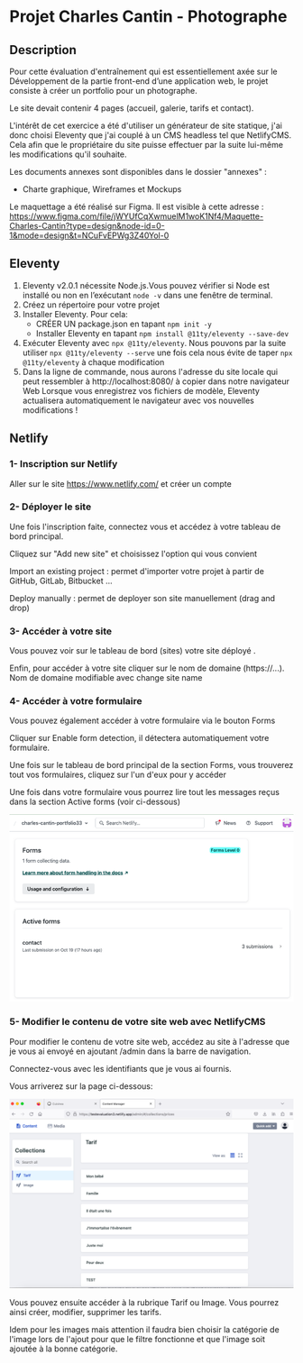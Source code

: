 # Projet Charles Cantin - Photographe

## Description

Pour cette évaluation d'entraînement qui est essentiellement axée sur le Développement de la partie front-end d’une application web, le projet consiste à créer un portfolio pour un photographe.

Le site devait contenir 4 pages (accueil, galerie, tarifs et contact).

L'intérêt de cet exercice a été d'utiliser un générateur de site statique, j'ai donc choisi Eleventy que j'ai couplé à un CMS headless tel que NetlifyCMS. Cela afin que le propriétaire du site puisse effectuer par la suite lui-même les modifications qu'il souhaite.

Les documents annexes sont disponibles dans le dossier "annexes" :

- Charte graphique, Wireframes et Mockups

Le maquettage a été réalisé sur Figma.
Il est visible à cette adresse : https://www.figma.com/file/jWYUfCqXwmuelM1woK1Nf4/Maquette-Charles-Cantin?type=design&node-id=0-1&mode=design&t=NCuFvEPWg3Z40Yol-0

## Eleventy

1. Eleventy v2.0.1 nécessite Node.js.Vous pouvez vérifier si Node est installé ou non en l’exécutant `node -v` dans une fenêtre de terminal.
2. Créez un répertoire pour votre projet
3. Installer Eleventy. Pour cela:
   - CRÉER UN package.json en tapant `npm init -y`
   - Installer Eleventy en tapant `npm install @11ty/eleventy --save-dev`
4. Exécuter Eleventy avec `npx @11ty/eleventy`. Nous pouvons par la suite utiliser `npx @11ty/eleventy --serve` une fois cela nous évite de taper `npx @11ty/eleventy` à chaque modification
5. Dans la ligne de commande, nous aurons l'adresse du site locale qui peut ressembler à http://localhost:8080/ à copier dans notre navigateur Web
   Lorsque vous enregistrez vos fichiers de modèle, Eleventy actualisera automatiquement le navigateur avec vos nouvelles modifications !

## Netlify

### 1- Inscription sur Netlify

Aller sur le site https://www.netlify.com/ et créer un compte

### 2- Déployer le site

Une fois l'inscription faite, connectez vous et accédez à votre tableau de bord principal.

Cliquez sur "Add new site" et choisissez l'option qui vous convient

Import an existing project : permet d'importer votre projet à partir de GitHub, GitLab, Bitbucket ...

Deploy manually : permet de deployer son site manuellement (drag and drop)

### 3- Accéder à votre site

Vous pouvez voir sur le tableau de bord (sites) votre site déployé .

Enfin, pour accéder à votre site cliquer sur le nom de domaine (https://...). Nom de domaine modifiable avec change site name

### 4- Accéder à votre formulaire

Vous pouvez également accéder à votre formulaire via le bouton Forms

Cliquer sur Enable form detection, il détectera automatiquement votre formulaire.

Une fois sur le tableau de bord principal de la section Forms, vous trouverez tout vos formulaires, cliquez sur l'un d'eux pour y accéder

Une fois dans votre formulaire vous pourrez lire tout les messages reçus dans la section Active forms (voir ci-dessous)

![Alt text](image.png)

### 5- Modifier le contenu de votre site web avec NetlifyCMS

Pour modifier le contenu de votre site web, accédez au site à l'adresse que je vous ai envoyé en ajoutant /admin dans la barre de navigation.

Connectez-vous avec les identifiants que je vous ai fournis.

Vous arriverez sur la page ci-dessous:

![Alt text](image-1.png)

Vous pouvez ensuite accéder à la rubrique Tarif ou Image. Vous pourrez ainsi créer, modifier, supprimer les tarifs.

Idem pour les images mais attention il faudra bien choisir la catégorie de l'image lors de l'ajout pour que le filtre fonctionne et que l'image soit ajoutée à la bonne catégorie.
